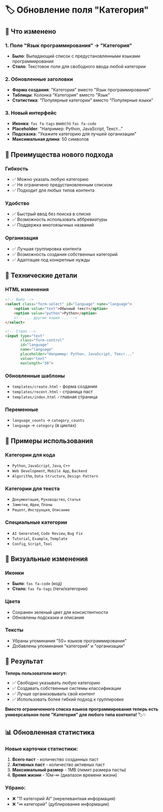 # 🏷️ Обновление поля "Категория"

## 🔄 Что изменено

### 1. **Поле "Язык программирования" → "Категория"**
- **Было**: Выпадающий список с предустановленными языками программирования
- **Стало**: Текстовое поле для свободного ввода любой категории

### 2. **Обновленные заголовки**
- **Форма создания**: "Категория" вместо "Язык программирования"
- **Таблицы**: Колонка "Категория" вместо "Язык"
- **Статистика**: "Популярные категории" вместо "Популярные языки"

### 3. **Новый интерфейс**
- **Иконка**: `fas fa-tags` вместо `fas fa-code`
- **Placeholder**: "Например: Python, JavaScript, Текст..."
- **Подсказка**: "Укажите категорию для лучшей организации"
- **Максимальная длина**: 50 символов

## 🎯 Преимущества нового подхода

### **Гибкость**
- ✅ Можно указать любую категорию
- ✅ Не ограничено предустановленным списком
- ✅ Подходит для любых типов контента

### **Удобство**
- ✅ Быстрый ввод без поиска в списке
- ✅ Возможность использовать аббревиатуры
- ✅ Поддержка многоязычных названий

### **Организация**
- ✅ Лучшая группировка контента
- ✅ Возможность создания собственных категорий
- ✅ Адаптация под конкретные нужды

## 🔧 Технические детали

### **HTML изменения**
```html
<!-- Было -->
<select class="form-select" id="language" name="language">
    <option value="text">Обычный текст</option>
    <option value="python">Python</option>
    <!-- ... другие языки ... -->
</select>

<!-- Стало -->
<input type="text" 
       class="form-control" 
       id="language" 
       name="language" 
       placeholder="Например: Python, JavaScript, Текст..." 
       value="text"
       maxlength="50">
```

### **Обновленные шаблоны**
- `templates/create.html` - форма создания
- `templates/recent.html` - страница паст
- `templates/index.html` - главная страница

### **Переменные**
- `language_counts` → `category_counts`
- `language` → `category` (в циклах)

## 📱 Примеры использования

### **Категории для кода**
- `Python`, `JavaScript`, `Java`, `C++`
- `Web Development`, `Mobile App`, `Backend`
- `Algorithm`, `Data Structure`, `Design Pattern`

### **Категории для текста**
- `Документация`, `Руководство`, `Статья`
- `Заметки`, `Идеи`, `Планы`
- `Рецепт`, `Инструкция`, `Описание`

### **Специальные категории**
- `AI Generated`, `Code Review`, `Bug Fix`
- `Tutorial`, `Example`, `Template`
- `Config`, `Script`, `Tool`

## 🎨 Визуальные изменения

### **Иконки**
- **Было**: `fas fa-code` (код)
- **Стало**: `fas fa-tags` (теги/категории)

### **Цвета**
- Сохранен зеленый цвет для консистентности
- Обновлены подсказки и описания

### **Тексты**
- Убраны упоминания "50+ языков программирования"
- Добавлены упоминания "категорий" и "организации"

## 🚀 Результат

**Теперь пользователи могут:**
- ✅ Свободно указывать любую категорию
- ✅ Создавать собственные системы классификации
- ✅ Лучше организовывать свой контент
- ✅ Использовать более гибкий подход к группировке

**Вместо ограниченного списка языков программирования теперь есть универсальное поле "Категория" для любого типа контента!** 🏷️✨

## 📊 Обновленная статистика

### **Новые карточки статистики:**
1. **Всего паст** - количество созданных паст
2. **Активных паст** - количество активных паст
3. **Максимальный размер** - 1MB (лимит размера пасты)
4. **Время жизни** - 10м-∞ (диапазон времени жизни)

### **Убрано:**
- ❌ "11 категорий AI" (нерелевантная информация)
- ❌ "∞ категорий" (дублирование информации)

